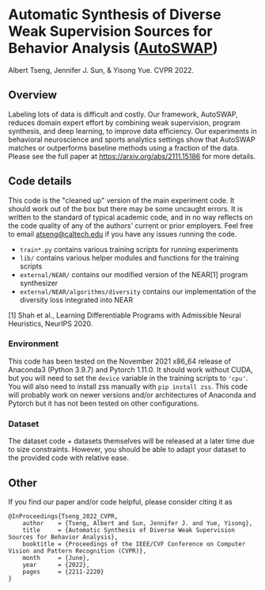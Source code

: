 # Automatic Synthesis of Diverse Weak Supervision Sources for Behavior Analysis ([AutoSWAP](https://arxiv.org/abs/2111.15186))
Albert Tseng, Jennifer J. Sun, & Yisong Yue. CVPR 2022.

## Overview

Labeling lots of data is difficult and costly. Our framework, AutoSWAP, reduces domain expert effort by combining weak supervision, program synthesis, and deep learning, to improve data efficiency. Our experiments in behavioral neuroscience and sports analytics settings show that AutoSWAP matches or outperforms baseline methods using a fraction of the data. Please see the full paper at https://arxiv.org/abs/2111.15186 for more details.

## Code details

This code is the "cleaned up" version of the main experiment code. It should work out of the box but there may be some uncaught errors. It is written to the standard of typical academic code, and in no way reflects on the code quality of any of the authors' current or prior employers. Feel free to email atseng@caltech.edu if you have any issues running the code.

- `train*.py` contains various training scripts for running experiments
- `lib/` contains various helper modules and functions for the training scripts
- `external/NEAR/` contains our modified version of the NEAR[1] program synthesizer
- `external/NEAR/algorithms/diversity` contains our implementation of the diversity loss integrated into NEAR

[1] Shah et al., Learning Differentiable Programs with Admissible Neural Heuristics, NeurIPS 2020.

### Environment

This code has been tested on the November 2021 x86_64 release of Anaconda3 (Python 3.9.7) and Pytorch 1.11.0. It should work without CUDA, but you will need to set the `device` variable in the training scripts to `'cpu'`. You will also need to install zss manually with `pip install zss`. This code will probably work on newer versions and/or architectures of Anaconda and Pytorch but it has not been tested on other configurations.

### Dataset

The dataset code + datasets themselves will be released at a later time due to size constraints. However, you should be able to adapt your dataset to the provided code with relative ease.

## Other

If you find our paper and/or code helpful, please consider citing it as

    @InProceedings{Tseng_2022_CVPR,
        author    = {Tseng, Albert and Sun, Jennifer J. and Yue, Yisong},
        title     = {Automatic Synthesis of Diverse Weak Supervision Sources for Behavior Analysis},
        booktitle = {Proceedings of the IEEE/CVF Conference on Computer Vision and Pattern Recognition (CVPR)},
        month     = {June},
        year      = {2022},
        pages     = {2211-2220}
    }
